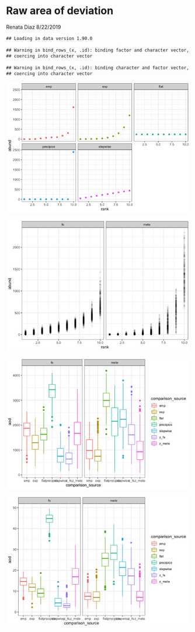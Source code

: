 Raw area of deviation
================
Renata Diaz
8/22/2019

    ## Loading in data version 1.90.0

    ## Warning in bind_rows_(x, .id): binding factor and character vector,
    ## coercing into character vector

    ## Warning in bind_rows_(x, .id): binding character and factor vector,
    ## coercing into character vector

![](raw_area_files/figure-markdown_github/make%20and%20plot%20extreme%20cases-1.png)

![](raw_area_files/figure-markdown_github/draw%20and%20plot%20fs%20and%20mete%20corpuses-1.png)

![](raw_area_files/figure-markdown_github/sad%20area%20of%20difference-1.png)

![](raw_area_files/figure-markdown_github/log%20sad%20area%20of%20difference-1.png)
